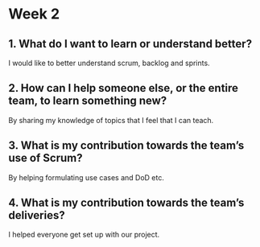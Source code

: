 # Week 2

## 1. What do I want to learn or understand better?

I would like to better understand scrum, backlog and sprints.

## 2. How can I help someone else, or the entire team, to learn something new?

By sharing my knowledge of topics that I feel that I can teach.

## 3. What is my contribution towards the team’s use of Scrum?

By helping formulating use cases and DoD etc.

## 4. What is my contribution towards the team’s deliveries?

I helped everyone get set up with our project.
